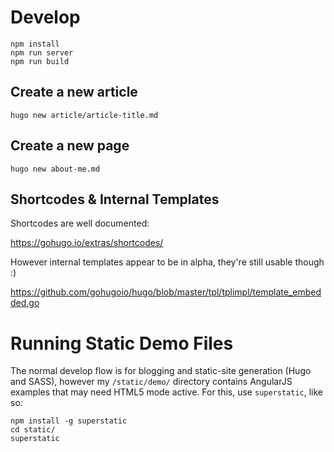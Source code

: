 # Develop

```
npm install
npm run server
npm run build
```

## Create a new article

```
hugo new article/article-title.md
```

## Create a new page

```
hugo new about-me.md
```

## Shortcodes & Internal Templates

Shortcodes are well documented:

https://gohugo.io/extras/shortcodes/

However internal templates appear to be in alpha, they're still usable though :)

https://github.com/gohugoio/hugo/blob/master/tpl/tplimpl/template_embedded.go

# Running Static Demo Files

The normal develop flow is for blogging and static-site generation (Hugo and SASS),
however my `/static/demo/` directory contains AngularJS examples that may need HTML5 mode active.
For this, use `superstatic`, like so:

```
npm install -g superstatic
cd static/
superstatic
```
